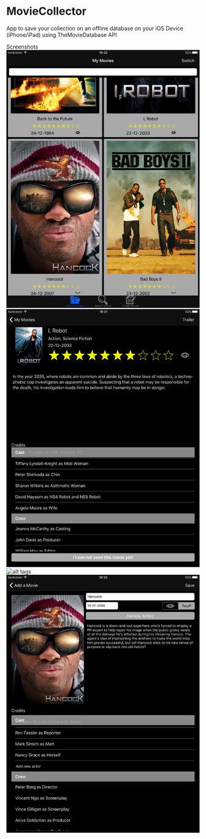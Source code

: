 # MovieCollector
App to save your collection on an offline database on your iOS Device (iPhone/iPad) using TheMovieDatabase API

Screenshots
![alt tag](https://raw.githubusercontent.com/willlie1/MovieCollector/master/Screenshots/myCollection.png)
![alt tag](https://raw.githubusercontent.com/willlie1/MovieCollector/master/Screenshots/myMovieDetail.png)
![alt tag](https://raw.githubusercontent.com/willlie1/MovieCollector/master/Screenshots/searchMovie.png)s
![alt tag](https://raw.githubusercontent.com/willlie1/MovieCollector/master/Screenshots/saveMovie.png)
